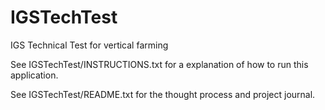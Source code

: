 # IGSTechTest
IGS Technical Test for vertical farming

See IGSTechTest/INSTRUCTIONS.txt for a explanation of how to run this application.

See IGSTechTest/README.txt for the thought process and project journal.
